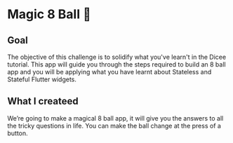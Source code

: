 

# Magic 8 Ball 🎱

## Goal

The objective of this challenge is to solidify what you've learn't in the Dicee tutorial. This app will guide you through the steps required to build an 8 ball app and you will be applying what you have learnt about Stateless and Stateful Flutter widgets.


## What I createed

We’re going to make a magical 8 ball app, it will give you the answers to all the tricky questions in life. You can make the ball change at the press of a button. 

